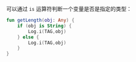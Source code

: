 可以通过 `is` 运算符判断一个变量是否是指定的类型：

```kotlin
fun getLength(obj: Any) {
    if (obj is String) {
        Log.i(TAG,obj) 
    } else {
        Log.i(TAG,obj)
    }
}
```

